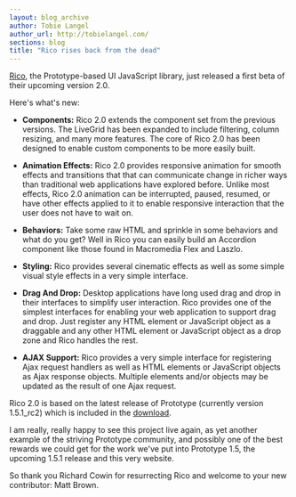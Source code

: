 ```yaml
---
layout: blog_archive
author: Tobie Langel
author_url: http://tobielangel.com/
sections: blog
title: "Rico rises back from the dead"
---
```


[Rico](http://openrico.org), the Prototype-based UI JavaScript library, just released a first beta of their upcoming version 2.0.

Here's what's new:

* **Components:** Rico 2.0 extends the component set from the previous versions. The LiveGrid has been expanded to include filtering, column resizing, and many more features. The core of Rico 2.0 has been designed to enable custom components to be more easily built.

* **Animation Effects:** Rico 2.0 provides responsive animation for smooth effects and transitions that that can communicate change in richer ways than traditional web applications have explored before. Unlike most effects, Rico 2.0 animation can be interrupted, paused, resumed, or have other effects applied to it to enable responsive interaction that the user does not have to wait on.

* **Behaviors:** Take some raw HTML and sprinkle in some behaviors and what do you get? Well in Rico you can easily build an Accordion component like those found in Macromedia Flex and Laszlo.

* **Styling:** Rico provides several cinematic effects as well as some simple visual style effects in a very simple interface.

* **Drag And Drop:** Desktop applications have long used drag and drop in their interfaces to simplify user interaction. Rico provides one of the simplest interfaces for enabling your web application to support drag and drop. Just register any HTML element or JavaScript object as a draggable and any other HTML element or JavaScript object as a drop zone and Rico handles the rest.

* **AJAX Support:** Rico provides a very simple interface for registering Ajax request handlers as well as HTML elements or JavaScript objects as Ajax response objects. Multiple elements and/or objects may be updated as the result of one Ajax request.

Rico 2.0 is based on the latest release of Prototype (currently version 1.5.1_rc2) which is included in the [download](http://openrico.org/downloads).

I am really, really happy to see this project live again, as yet another example of the striving Prototype community, and possibly one of the best rewards we could get for the work we've put into Prototype 1.5, the upcoming 1.5.1 release and this very website.

So thank you Richard Cowin for resurrecting Rico and welcome to your new contributor: Matt Brown.





